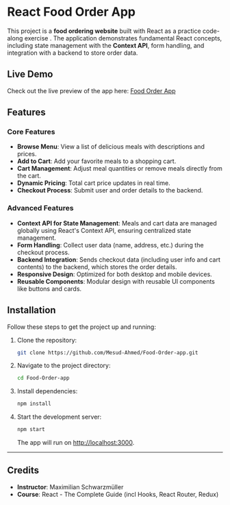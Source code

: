 
# React Food Order App

This project is a **food ordering website** built with React as a practice code-along exercise . The application demonstrates fundamental React concepts, including state management with the **Context API**, form handling, and integration with a backend to store order data.

## Live Demo

Check out the live preview of the app here: [Food Order App](https://food-order-app-psi-three.vercel.app)


## Features

### Core Features
- **Browse Menu**: View a list of delicious meals with descriptions and prices.
- **Add to Cart**: Add your favorite meals to a shopping cart.
- **Cart Management**: Adjust meal quantities or remove meals directly from the cart.
- **Dynamic Pricing**: Total cart price updates in real time.
- **Checkout Process**: Submit user and order details to the backend.

### Advanced Features
- **Context API for State Management**: Meals and cart data are managed globally using React's Context API, ensuring centralized state management.
- **Form Handling**: Collect user data (name, address, etc.) during the checkout process.
- **Backend Integration**: Sends checkout data (including user info and cart contents) to the backend, which stores the order details.
- **Responsive Design**: Optimized for both desktop and mobile devices.
- **Reusable Components**: Modular design with reusable UI components like buttons and cards.


## Installation

Follow these steps to get the project up and running:

1. Clone the repository:
   ```bash
   git clone https://github.com/Mesud-Ahmed/Food-Order-app.git
   ```

2. Navigate to the project directory:
   ```bash
   cd Food-Order-app
   ```

3. Install dependencies:
   ```bash
   npm install
   ```

4. Start the development server:
   ```bash
   npm start
   ```

   The app will run on [http://localhost:3000](http://localhost:3000).

---

## Credits

- **Instructor**: Maximilian Schwarzmüller
- **Course**: React - The Complete Guide (incl Hooks, React Router, Redux)
